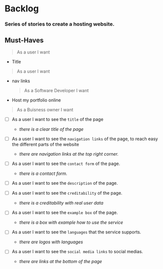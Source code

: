# Backlog

### Series of stories to create a hosting website.

## Must-Haves

> As a user I want

- Title

> As a user I want

- nav links
  > As a Software Developer I want
- Host my portfolio online

> As a Buisness owner I want

- [ ] As a user I want to see the `title` of the page

  - _there is a clear title of the page_

- [ ] As a user I want to see the `navigation links` of the page, to reach easy
      the different parts of the website

  - _there are navigation links at the top right corner._

- [ ] As a user I want to see the `contact form` of the page.

  - _there is a contact form._

- [ ] As a user I want to see the `description` of the page.

- [ ] As a user I want to see the `creditability` of the page.

  - _there is a creditability with real user data_

- [ ] As a user I want to see the `example box` of the page.

  - _there is a box with example how to use the service_

- [ ] As a user I want to see the `languages` that the service supports.

  - _there are logos with languages_

- [ ] As a user I want to see the `social media links` to social medias.

  - _there are links at the bottom of the page_

<!-- ## Should-Haves

> these will complete the user experience, but are not necessary

> As a software developer I want

- Links to other similar websites.

> As a buisness owner I want

- [ ] As a ... I want to ... so that ...
  - _Given [context] when [a specific action is performed] then [a set of
    consequences should occur]_ -->
